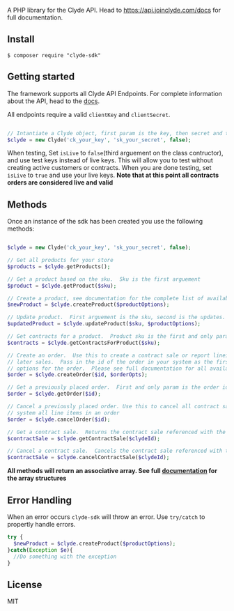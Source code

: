 A PHP library for the Clyde API. Head to https://api.joinclyde.com/docs for 
full documentation.


## Install

```console
$ composer require "clyde-sdk"
```

## Getting started

The framework supports all Clyde API Endpoints.  For complete information about the API, head
to the [docs](https://api.joinclyde.com/docs).

All endpoints require a valid `clientKey` and `clientSecret`.

```php

// Intantiate a Clyde object, first param is the key, then secret and then isLive(defaults to false)
$clyde = new Clyde('ck_your_key', 'sk_your_secret', false); 

```

When testing, Set `isLive` to `false`(third arguement on the class contructor), and use test keys instead of live keys.  This will allow you to test without creating active customers or contracts. When you are done testing, set `isLive` to `true` and use your live keys. **Note that at this point all contracts orders are considered live and valid**

## Methods

Once an instance of the sdk has been created you use the following methods:

```php

$clyde = new Clyde('ck_your_key', 'sk_your_secret', false); 

// Get all products for your store
$products = $clyde.getProducts();

// Get a product based on the sku.  Sku is the first arguement
$product = $clyde.getProduct($sku);

// Create a product, see documentation for the complete list of available options.
$newProduct = $clyde.createProduct($productOptions);

// Update product.  First arguement is the sku, second is the updates.  See documentation for a full list of options and return structure.
$updatedProduct = $clyde.updateProduct($sku, $productOptions);

// Get contracts for a product.  Product sku is the first and only parameter.
$contracts = $clyde.getContractsForProduct($sku);

// Create an order.  Use this to create a contract sale or report lineitems of insurable products for 
// later sales.  Pass in the id of the order in your system as the first agruemnt.  Second arguement is 
// options for the order.  Please see full documentation for all available options.
$order = $clyde.createOrder($id, $orderOpts);

// Get a previously placed order.  First and only param is the order id in your system.
$order = $clyde.getOrder($id);

// Cancel a previously placed order. Use this to cancel all contract sales, or generally remove from our 
// system all line items in an order
$order = $clyde.cancelOrder($id);

// Get a contract sale.  Returns the contract sale referenced with the previously return clyde id
$contractSale = $clyde.getContractSale($clydeId);

// Cancel a contract sale.  Cancels the contract sale referenced with the previously return clyde id
$contractSale = $clyde.cancelContractSale($clydeId);

```

**All methods will return an associative array.  See full [documentation](https://api.joinclyde.com/docs) for the array structures**


## Error Handling

When an error occurs `clyde-sdk` will throw an error.  Use `try/catch` to propertly handle errors.

```php
try {
  $newProduct = $clyde.createProduct($productOptions);
}catch(Exception $e){
  //Do something with the exception
}
```

## License
MIT